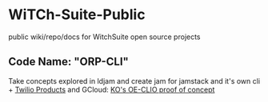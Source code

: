 # WiTCh-Suite-Public
public wiki/repo/docs for WitchSuite open source projects

## Code Name: "ORP-CLI"

Take concepts explored in ldjam and create jam for jamstack and it's own cli + [Twilio Products](https://www.twilio.com/products) and GCloud:
[KO's OE-CLIO proof of concept](https://ldjam.com/events/ludum-dare/47/oe-clio) 
